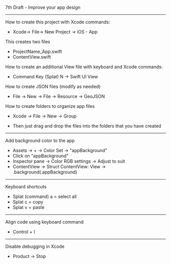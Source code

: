 7th Draft - Improve your app design

- - - -

How to create this project with Xcode commands:

* Xcode-> File-> New Project -> iOS - App

This creates two files

* ProjectName_App.swift
* ContentView.swift

How to create an additional View file with keyboard and Xcode commands:

* Command Key (Splat) N -> Swift UI View

How to create JSON files (modify as needed)

* File -> New -> File -> Resource -> GeoJSON

How to create folders to organize app files

* Xcode -> File -> New -> Group

* Then just drag and drop the files into the folders that you have created

- - - -

Add background color to the app

* Assets -> + -> Color Set -> "appBackground"
* Click on "appBackground"
* Inspector pane -> Color RGB settings -> Adjust to suit
* ContentView -> Struct ContentView: View -> .background(.appBackground)

- - - -

Keyboard shortcuts
* Splat (command) a = select all
* Splat c = copy
* Splat v = paste

- - - -

Align code using keyboard command

* Control + I

- - - -

Disable debugging in Xcode

* Product -> Stop
